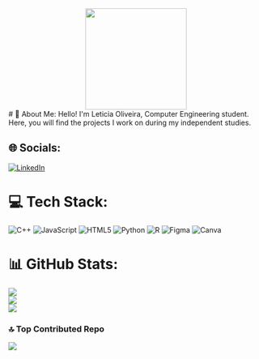 <div align="center">
<img src="https://github.com/user-attachments/assets/c9f1038d-fc64-4bf0-9d0d-10cc1f433aab" width="200px"/>
</div>
# 💫 About Me:
Hello! I'm Leticia Oliveira, Computer Engineering student. Here, you will find the projects I work on during my independent studies.

## 🌐 Socials:
[![LinkedIn](https://img.shields.io/badge/LinkedIn-%230077B5.svg?logo=linkedin&logoColor=white)](https://linkedin.com/in/https://www.linkedin.com/in/leticia-soliveira) 

# 💻 Tech Stack:
![C++](https://img.shields.io/badge/c++-%2300599C.svg?style=flat&logo=c%2B%2B&logoColor=white) ![JavaScript](https://img.shields.io/badge/javascript-%23323330.svg?style=flat&logo=javascript&logoColor=%23F7DF1E) ![HTML5](https://img.shields.io/badge/html5-%23E34F26.svg?style=flat&logo=html5&logoColor=white) ![Python](https://img.shields.io/badge/python-3670A0?style=flat&logo=python&logoColor=ffdd54) ![R](https://img.shields.io/badge/r-%23276DC3.svg?style=flat&logo=r&logoColor=white) ![Figma](https://img.shields.io/badge/figma-%23F24E1E.svg?style=flat&logo=figma&logoColor=white) ![Canva](https://img.shields.io/badge/Canva-%2300C4CC.svg?style=flat&logo=Canva&logoColor=white)
# 📊 GitHub Stats:
![](https://github-readme-stats.vercel.app/api?username=letfirmo&theme=bear&hide_border=false&include_all_commits=false&count_private=false)<br/>
![](https://github-readme-streak-stats.herokuapp.com/?user=letfirmo&theme=bear&hide_border=false)<br/>
![](https://github-readme-stats.vercel.app/api/top-langs/?username=letfirmo&theme=bear&hide_border=false&include_all_commits=false&count_private=false&layout=compact)

### 🔝 Top Contributed Repo
![](https://github-contributor-stats.vercel.app/api?username=letfirmo&limit=5&theme=radical&combine_all_yearly_contributions=true)

<!-- Proudly created with GPRM ( https://gprm.itsvg.in ) -->
